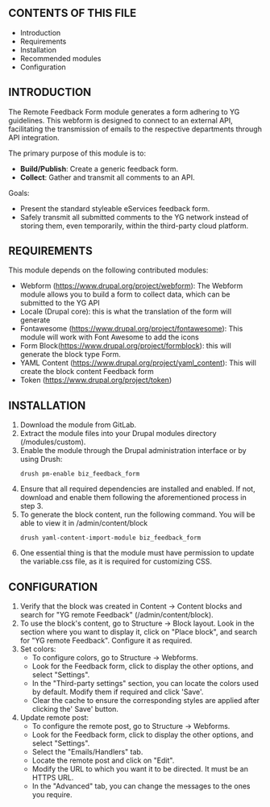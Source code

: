 ## CONTENTS OF THIS FILE

- Introduction
- Requirements
- Installation
- Recommended modules
- Configuration


## INTRODUCTION

The Remote Feedback Form module generates a form adhering to YG guidelines. This webform is designed to connect to an external API, facilitating the transmission of emails to the respective departments through API integration.

The primary purpose of this module is to:

- **Build/Publish**:  Create a generic feedback form.
- **Collect**: Gather and transmit all comments to an API.

Goals:

- Present the standard styleable eServices feedback form.
- Safely transmit all submitted comments to the YG network instead of storing them, even temporarily, within the third-party cloud platform.


## REQUIREMENTS

This module depends on the following contributed modules:

  - Webform (https://www.drupal.org/project/webform): The Webform module allows you to build a form to collect data, which can be submitted to the YG API
  - Locale (Drupal core): this is what the translation of the form will generate
  - Fontawesome (https://www.drupal.org/project/fontawesome): This module will work with Font Awesome to add the icons 
  - Form Block(https://www.drupal.org/project/formblock): this will generate the block type Form.
  - YAML Content (https://www.drupal.org/project/yaml_content): This will create the block content Feedback form
  - Token (https://www.drupal.org/project/token)


## INSTALLATION

1. Download the module from GitLab.
2. Extract the module files into your Drupal modules directory (/modules/custom).
3. Enable the module through the Drupal administration interface or by using Drush: 
    ```
   drush pm-enable biz_feedback_form
    ```
5. Ensure that all required dependencies are installed and enabled. If not, download and enable them following the aforementioned process in step 3.
6. To generate the block content, run the following command. You will be able to view it in /admin/content/block
    ```
    drush yaml-content-import-module biz_feedback_form
    ```
7. One essential thing is that the module must have permission to update the variable.css file, as it is required for customizing CSS.

## CONFIGURATION

1. Verify that the block was created in Content -> Content blocks and search for "YG remote Feedback" (/admin/content/block).
2. To use the block's content, go to Structure -> Block layout. Look in the section where you want to display it, click on "Place block", and search for "YG remote Feedback". Configure it as required.
3. Set colors: 
   - To configure colors, go to Structure -> Webforms.
   - Look for the Feedback form, click to display the other options, and select "Settings".
   - In the "Third-party settings" section, you can locate the colors used by default. Modify them if required and click 'Save'.
   - Clear the cache to ensure the corresponding styles are applied after clicking the' Save' button.
4. Update remote post:
	 - To configure the remote post, go to Structure -> Webforms.
	 - Look for the Feedback form, click to display the other options, and select "Settings".
	 - Select the "Emails/Handlers" tab.
	 - Locate the remote post and click on "Edit".
	 - Modify the URL to which you want it to be directed. It must be an HTTPS URL.
	 - In the "Advanced" tab, you can change the messages to the ones you require.
